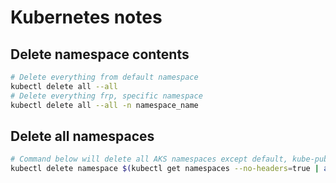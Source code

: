 # Kubernetes notes

## Delete namespace contents

```Bash
# Delete everything from default namespace
kubectl delete all --all
# Delete everything frp, specific namespace
kubectl delete all --all -n namespace_name
```

## Delete all namespaces

```Bash
# Command below will delete all AKS namespaces except default, kube-public, kube-system
kubectl delete namespace $(kubectl get namespaces --no-headers=true | awk {'print $1'})
```
